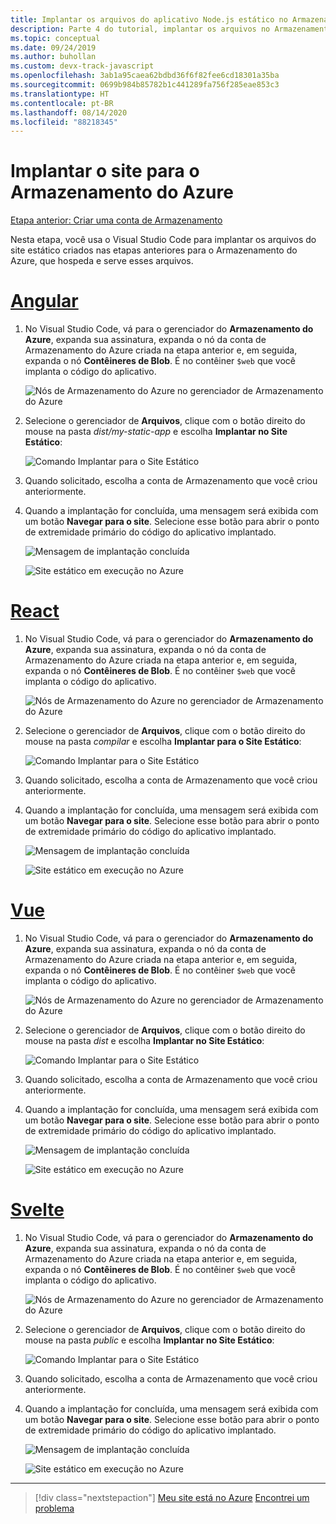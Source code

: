 ```yaml
---
title: Implantar os arquivos do aplicativo Node.js estático no Armazenamento do Azure usando o Visual Studio Code
description: Parte 4 do tutorial, implantar os arquivos no Armazenamento do Azure
ms.topic: conceptual
ms.date: 09/24/2019
ms.author: buhollan
ms.custom: devx-track-javascript
ms.openlocfilehash: 3ab1a95caea62bdbd36f6f82fee6cd18301a35ba
ms.sourcegitcommit: 0699b984b85782b1c441289fa756f285eae853c3
ms.translationtype: HT
ms.contentlocale: pt-BR
ms.lasthandoff: 08/14/2020
ms.locfileid: "88218345"
---
```

# <a name="deploy-the-website-to-azure-storage"></a>Implantar o site para o Armazenamento do Azure

[Etapa anterior: Criar uma conta de Armazenamento](tutorial-vscode-static-website-node-03.md)

Nesta etapa, você usa o Visual Studio Code para implantar os arquivos do site estático criados nas etapas anteriores para o Armazenamento do Azure, que hospeda e serve esses arquivos.

# <a name="angular"></a>[Angular](#tab/angular)

1. No Visual Studio Code, vá para o gerenciador do **Armazenamento do Azure**, expanda sua assinatura, expanda o nó da conta de Armazenamento do Azure criada na etapa anterior e, em seguida, expanda o nó **Contêineres de Blob**. É no contêiner `$web` que você implanta o código do aplicativo.

   ![Nós de Armazenamento do Azure no gerenciador de Armazenamento do Azure](media/static-website/storage-nodes.png)

1. Selecione o gerenciador de **Arquivos**, clique com o botão direito do mouse na pasta _dist/my-static-app_ e escolha **Implantar no Site Estático**:

    ![Comando Implantar para o Site Estático](media/static-website/deploy-build-angular.png)

1. Quando solicitado, escolha a conta de Armazenamento que você criou anteriormente.

1. Quando a implantação for concluída, uma mensagem será exibida com um botão **Navegar para o site**. Selecione esse botão para abrir o ponto de extremidade primário do código do aplicativo implantado.

    ![Mensagem de implantação concluída](media/static-website/deployment-complete.png)

    ![Site estático em execução no Azure](media/static-website/azure-app-angular.png)

# <a name="react"></a>[React](#tab/react)

1. No Visual Studio Code, vá para o gerenciador do **Armazenamento do Azure**, expanda sua assinatura, expanda o nó da conta de Armazenamento do Azure criada na etapa anterior e, em seguida, expanda o nó **Contêineres de Blob**. É no contêiner `$web` que você implanta o código do aplicativo.

   ![Nós de Armazenamento do Azure no gerenciador de Armazenamento do Azure](media/static-website/storage-nodes.png)

1. Selecione o gerenciador de **Arquivos**, clique com o botão direito do mouse na pasta _compilar_ e escolha **Implantar para o Site Estático**:

    ![Comando Implantar para o Site Estático](media/static-website/deploy-build-react.png)

1. Quando solicitado, escolha a conta de Armazenamento que você criou anteriormente.

1. Quando a implantação for concluída, uma mensagem será exibida com um botão **Navegar para o site**. Selecione esse botão para abrir o ponto de extremidade primário do código do aplicativo implantado.

    ![Mensagem de implantação concluída](media/static-website/deployment-complete.png)

    ![Site estático em execução no Azure](media/static-website/azure-app-react.png)

# <a name="vue"></a>[Vue](#tab/vue)

1. No Visual Studio Code, vá para o gerenciador do **Armazenamento do Azure**, expanda sua assinatura, expanda o nó da conta de Armazenamento do Azure criada na etapa anterior e, em seguida, expanda o nó **Contêineres de Blob**. É no contêiner `$web` que você implanta o código do aplicativo.

   ![Nós de Armazenamento do Azure no gerenciador de Armazenamento do Azure](media/static-website/storage-nodes.png)

1. Selecione o gerenciador de **Arquivos**, clique com o botão direito do mouse na pasta _dist_ e escolha **Implantar no Site Estático**:

    ![Comando Implantar para o Site Estático](media/static-website/deploy-build-vue.png)

1. Quando solicitado, escolha a conta de Armazenamento que você criou anteriormente.

1. Quando a implantação for concluída, uma mensagem será exibida com um botão **Navegar para o site**. Selecione esse botão para abrir o ponto de extremidade primário do código do aplicativo implantado.

    ![Mensagem de implantação concluída](media/static-website/deployment-complete.png)

    ![Site estático em execução no Azure](media/static-website/azure-app-vue.png)

# <a name="svelte"></a>[Svelte](#tab/svelte)

1. No Visual Studio Code, vá para o gerenciador do **Armazenamento do Azure**, expanda sua assinatura, expanda o nó da conta de Armazenamento do Azure criada na etapa anterior e, em seguida, expanda o nó **Contêineres de Blob**. É no contêiner `$web` que você implanta o código do aplicativo.

   ![Nós de Armazenamento do Azure no gerenciador de Armazenamento do Azure](media/static-website/storage-nodes.png)

1. Selecione o gerenciador de **Arquivos**, clique com o botão direito do mouse na pasta _public_ e escolha **Implantar no Site Estático**:

    ![Comando Implantar para o Site Estático](media/static-website/deploy-build-svelte.png)

1. Quando solicitado, escolha a conta de Armazenamento que você criou anteriormente.

1. Quando a implantação for concluída, uma mensagem será exibida com um botão **Navegar para o site**. Selecione esse botão para abrir o ponto de extremidade primário do código do aplicativo implantado.

    ![Mensagem de implantação concluída](media/static-website/deployment-complete-svelte.png)

    ![Site estático em execução no Azure](media/static-website/azure-app-svelte.png)

---

> [!div class="nextstepaction"]
> [Meu site está no Azure](tutorial-vscode-static-website-node-05.md) [Encontrei um problema](https://www.research.net/r/PWZWZ52?tutorial=node-deployment-staticwebsite&step=create-storage)
